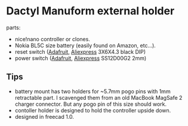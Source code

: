 # Dactyl Manuform external holder
parts:
* nice!nano controller or clones.
* Nokia BL5C size battery (easily found on Amazon, etc...).
* reset switch ([Adafruit](https://www.adafruit.com/product/1489), [Aliexpress](https://www.aliexpress.com/item/32884600594.html) 3X6X4.3 black DIP) 
* power switch ([Adafruit](https://www.adafruit.com/product/805), [Aliexpress](https://www.aliexpress.com/item/1005005610609951.html) SS12D00G2 2mm)

## Tips
* battery mount has two holders for ~5.7mm pogo pins with 1mm retractable part. I scavenged them from an old MacBook MagSafe 2 charger connector. But any pogo pin of this size should work.
* contoller holder is designed to hold the controller upside down. 
* designed in freecad 1.0.
